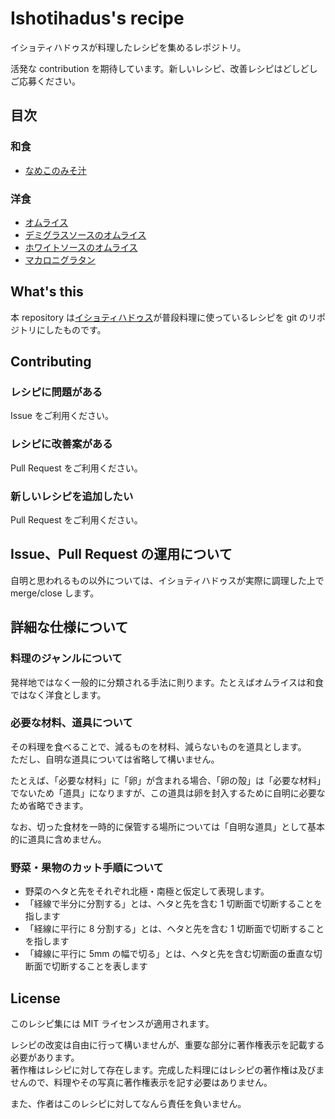 # Ishotihadus's recipe

イショティハドゥスが料理したレシピを集めるレポジトリ。

活発な contribution を期待しています。新しいレシピ、改善レシピはどしどしご応募ください。

## 目次

### 和食

- [なめこのみそ汁](https://github.com/Ishotihadus/recipe/blob/main/%E5%92%8C%E9%A3%9F/%E3%81%AA%E3%82%81%E3%81%93%E3%81%AE%E3%81%BF%E3%81%9D%E6%B1%81.md)

### 洋食

- [オムライス](https://github.com/Ishotihadus/recipe/blob/main/%E6%B4%8B%E9%A3%9F/%E3%82%AA%E3%83%A0%E3%83%A9%E3%82%A4%E3%82%B9.md)
- [デミグラスソースのオムライス](https://github.com/Ishotihadus/recipe/blob/main/%E6%B4%8B%E9%A3%9F/%E3%82%AA%E3%83%A0%E3%83%A9%E3%82%A4%E3%82%B9%EF%BC%88%E3%83%87%E3%83%9F%E3%82%B0%E3%83%A9%E3%82%B9%E3%82%BD%E3%83%BC%E3%82%B9%EF%BC%89.md)
- [ホワイトソースのオムライス](https://github.com/Ishotihadus/recipe/blob/main/%E6%B4%8B%E9%A3%9F/%E3%82%AA%E3%83%A0%E3%83%A9%E3%82%A4%E3%82%B9%EF%BC%88%E3%83%9B%E3%83%AF%E3%82%A4%E3%83%88%E3%82%BD%E3%83%BC%E3%82%B9%EF%BC%89.md)
- [マカロニグラタン](https://github.com/Ishotihadus/recipe/blob/main/%E6%B4%8B%E9%A3%9F/%E3%83%9E%E3%82%AB%E3%83%AD%E3%83%8B%E3%82%B0%E3%83%A9%E3%82%BF%E3%83%B3.md)

## What's this

本 repository は[イショティハドゥス](https://twitter.com/Ishotihadus)が普段料理に使っているレシピを git のリポジトリにしたものです。

## Contributing

### レシピに問題がある

Issue をご利用ください。

### レシピに改善案がある

Pull Request をご利用ください。

### 新しいレシピを追加したい

Pull Request をご利用ください。

## Issue、Pull Request の運用について

自明と思われるもの以外については、イショティハドゥスが実際に調理した上で merge/close します。

## 詳細な仕様について

### 料理のジャンルについて

発祥地ではなく一般的に分類される手法に則ります。たとえばオムライスは和食ではなく洋食とします。

### 必要な材料、道具について

その料理を食べることで、減るものを材料、減らないものを道具とします。  
ただし、自明な道具については省略して構いません。

たとえば、「必要な材料」に「卵」が含まれる場合、「卵の殻」は「必要な材料」でないため「道具」になりますが、この道具は卵を封入するために自明に必要なため省略できます。

なお、切った食材を一時的に保管する場所については「自明な道具」として基本的に道具に含めません。

### 野菜・果物のカット手順について

- 野菜のヘタと先をそれぞれ北極・南極と仮定して表現します。
- 「経線で半分に分割する」とは、ヘタと先を含む 1 切断面で切断することを指します
- 「経線に平行に 8 分割する」とは、ヘタと先を含む 1 切断面で切断することを指します
- 「緯線に平行に 5mm の幅で切る」とは、ヘタと先を含む切断面の垂直な切断面で切断することを表します

## License

このレシピ集には MIT ライセンスが適用されます。

レシピの改変は自由に行って構いませんが、重要な部分に著作権表示を記載する必要があります。  
著作権はレシピに対して存在します。完成した料理にはレシピの著作権は及びませんので、料理やその写真に著作権表示を記す必要はありません。

また、作者はこのレシピに対してなんら責任を負いません。
